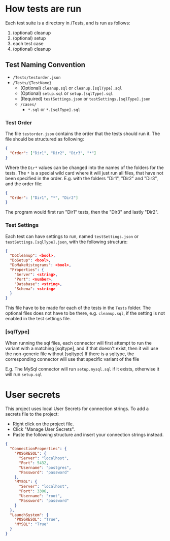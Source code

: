 ﻿# How tests are run

Each test suite is a directory in /Tests, and is run as follows:
1. (optional) cleanup
2. (optional) setup
3. each test case
4. (optional) cleanup

## Test Naming Convention

* `/Tests/testorder.json`
* `/Tests/{TestName}`
  * (Optional) `cleanup.sql` or `cleanup.[sqlType].sql`
  * (Optional) `setup.sql` or `setup.[sqlType].sql`
  * (Required) `testSettings.json` or `testSettings.[sqlType].json`
  * `/cases/`
    * `*.sql` or `*.[sqlType].sql`

### Test Order
The file `testorder.json` contains the order that the tests should run it. 
The file should be structured as following:
```json
{
  "Order": ["Dir1", "Dir2", "Dir3", "*"]
}
```
Where the `Dir*` values can be changed into the names of the folders for the tests.
The `*` is a special wild card where it will just run all files, that have not been specified in the order.
E.g. with the folders "Dir1", "Dir2" and "Dir3", and the order file:
```json
{
  "Order": ["Dir1", "*", "Dir2"]
}
```
The program would first run "Dir1" tests, then the "Dir3" and lastly "Dir2".

### Test Settings
Each test can have settings to run, named `testSettings.json` or `testSettings.[sqlType].json`, with the following structure:
```json
{
  "DoCleanup": <bool>,
  "DoSetup": <bool>,
  "DoMakeHistograms": <bool>,
  "Properties": {
    "Server": <string>,
    "Port": <number>,
    "Database": <string>,
    "Schema": <string>
  }
}
```
This file have to be made for each of the tests in the `Tests` folder.
The optional files does not have to be there, e.g. `cleanup.sql`, if the setting is not enabled in the test settings file.

### [sqlType]
When running the sql files, each connector will first attempt to run the variant with a matching [sqltype], and if that doesn't exist, then it will use the non-generic file without [sqltype]
If there is a sqltype, the corresponding connector will use that specific variant of the file

E.g.
	The MySql connector will run `setup.mysql.sql` if it exists, otherwise it will run `setup.sql`

# User secrets
This project uses local User Secrets for connection strings.
To add a secrets file to the project:
* Right click on the project file.
* Click "Manage User Secrets".
* Paste the following structure and insert your connection strings instead.

```json
{
  "ConnectionProperties": {
    "POSGRESQL": {
      "Server": "localhost",
      "Port": 5432,
      "Username": "postgres",
      "Password": "password"
    },
    "MYSQL": {
      "Server": "localhost",
      "Port": 3306,
      "Username": "root",
      "Password": "password"
    }
  },
  "LaunchSystem": {
    "POSGRESQL": "True",
    "MYSQL": "True"
  }
}
```
